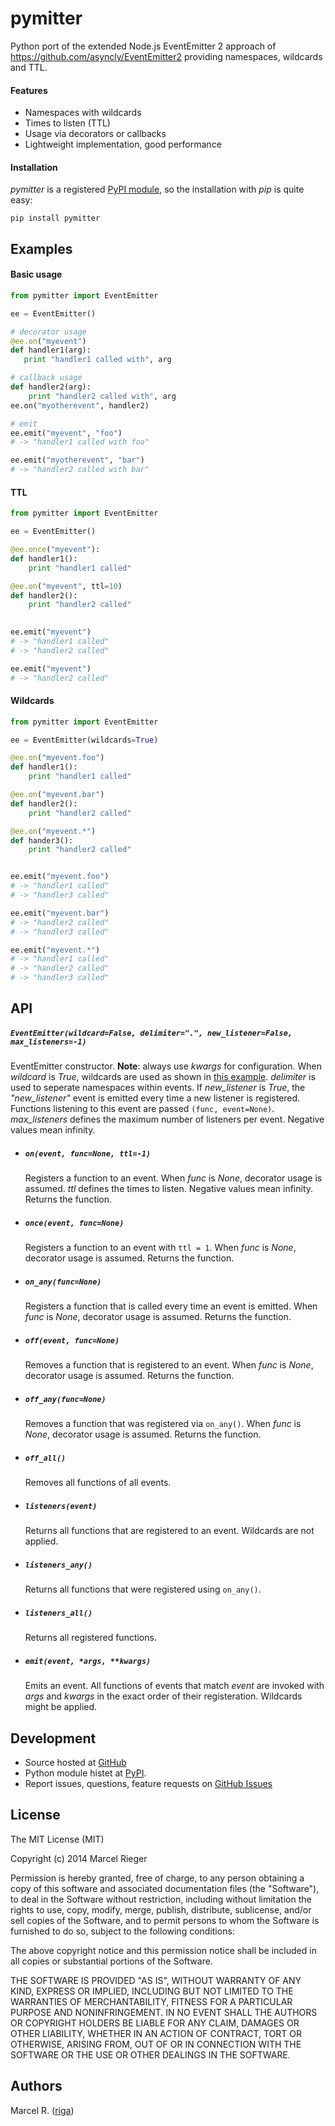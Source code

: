 # pymitter

Python port of the extended Node.js EventEmitter 2 approach of
https://github.com/asyncly/EventEmitter2 providing namespaces, wildcards and TTL.

#### Features

- Namespaces with wildcards
- Times to listen (TTL)
- Usage via decorators or callbacks
- Lightweight implementation, good performance


#### Installation

*pymitter* is a registered [PyPI module](https://pypi.python.org/pypi/pymitter), so the installation
with *pip* is quite easy:

```console
pip install pymitter
```


## Examples

#### Basic usage

```python
from pymitter import EventEmitter

ee = EventEmitter()

# decorator usage
@ee.on("myevent")
def handler1(arg):
   print "handler1 called with", arg

# callback usage
def handler2(arg):
    print "handler2 called with", arg
ee.on("myotherevent", handler2)

# emit
ee.emit("myevent", "foo")
# -> "handler1 called with foo"

ee.emit("myotherevent", "bar")
# -> "handler2 called with bar"
```


#### TTL

```python
from pymitter import EventEmitter

ee = EventEmitter()

@ee.once("myevent"):
def handler1():
    print "handler1 called"

@ee.on("myevent", ttl=10)
def handler2():
    print "handler2 called"
    

ee.emit("myevent")
# -> "handler1 called"
# -> "handler2 called"

ee.emit("myevent")
# -> "handler2 called"

```


#### Wildcards

```python
from pymitter import EventEmitter

ee = EventEmitter(wildcards=True)

@ee.on("myevent.foo")
def handler1():
    print "handler1 called"

@ee.on("myevent.bar")
def handler2():
    print "handler2 called"

@ee.on("myevent.*")
def hander3():
    print "handler2 called"


ee.emit("myevent.foo")
# -> "handler1 called"
# -> "handler3 called"

ee.emit("myevent.bar")
# -> "handler2 called"
# -> "handler3 called"

ee.emit("myevent.*")
# -> "handler1 called"
# -> "handler2 called"
# -> "handler3 called"
```


## API

##### ``EventEmitter(wildcard=False, delimiter=".", new_listener=False, max_listeners=-1)``
EventEmitter constructor. **Note**: always use *kwargs* for configuration. When *wildcard* is
*True*, wildcards are used as shown in [this example](#wildcards). *delimiter* is used to seperate
namespaces within events. If *new_listener* is *True*, the *"new_listener"* event is emitted every
time a new listener is registered. Functions listening to this event are passed
``(func, event=None)``. *max_listeners* defines the maximum number of listeners per event. Negative
values mean infinity.

- ##### ``on(event, func=None, ttl=-1)``
	Registers a function to an event. When *func* is *None*, decorator usage is assumed. *ttl*
	defines the times to listen. Negative values mean infinity. Returns the function.

- ##### ``once(event, func=None)``
	Registers a function to an event with ``ttl = 1``. When *func* is *None*, decorator usage is
	assumed. Returns the function.

- ##### ``on_any(func=None)``
	Registers a function that is called every time an event is emitted. When *func* is *None*,
	decorator usage is assumed. Returns the function.

- ##### ``off(event, func=None)``
	Removes a function that is registered to an event. When *func* is *None*, decorator usage is
	assumed. Returns the function.

- ##### ``off_any(func=None)``
	Removes a function that was registered via ``on_any()``. When *func* is *None*, decorator usage
	is assumed. Returns the function.

- ##### ``off_all()``
	Removes all functions of all events.

- ##### ``listeners(event)``
	Returns all functions that are registered to an event. Wildcards are not applied.

- ##### ``listeners_any()``
	Returns all functions that were registered using ``on_any()``.

- ##### ``listeners_all()``
	Returns all registered functions.

- ##### ``emit(event, *args, **kwargs)``
	Emits an event. All functions of events that match *event* are invoked with *args* and *kwargs*
	in the exact order of their registeration. Wildcards might be applied.


## Development

- Source hosted at [GitHub](https://github.com/riga/pymitter)
- Python module histet at [PyPI](https://pypi.python.org/pypi/pymitter).
- Report issues, questions, feature requests on
  [GitHub Issues](https://github.com/riga/pymitter/issues)


## License

The MIT License (MIT)

Copyright (c) 2014 Marcel Rieger

Permission is hereby granted, free of charge, to any person obtaining a copy
of this software and associated documentation files (the "Software"), to deal
in the Software without restriction, including without limitation the rights
to use, copy, modify, merge, publish, distribute, sublicense, and/or sell
copies of the Software, and to permit persons to whom the Software is
furnished to do so, subject to the following conditions:

The above copyright notice and this permission notice shall be included in
all copies or substantial portions of the Software.

THE SOFTWARE IS PROVIDED "AS IS", WITHOUT WARRANTY OF ANY KIND, EXPRESS OR
IMPLIED, INCLUDING BUT NOT LIMITED TO THE WARRANTIES OF MERCHANTABILITY,
FITNESS FOR A PARTICULAR PURPOSE AND NONINFRINGEMENT. IN NO EVENT SHALL THE
AUTHORS OR COPYRIGHT HOLDERS BE LIABLE FOR ANY CLAIM, DAMAGES OR OTHER
LIABILITY, WHETHER IN AN ACTION OF CONTRACT, TORT OR OTHERWISE, ARISING FROM,
OUT OF OR IN CONNECTION WITH THE SOFTWARE OR THE USE OR OTHER DEALINGS IN
THE SOFTWARE.


## Authors

Marcel R. ([riga](https://github.com/riga))
